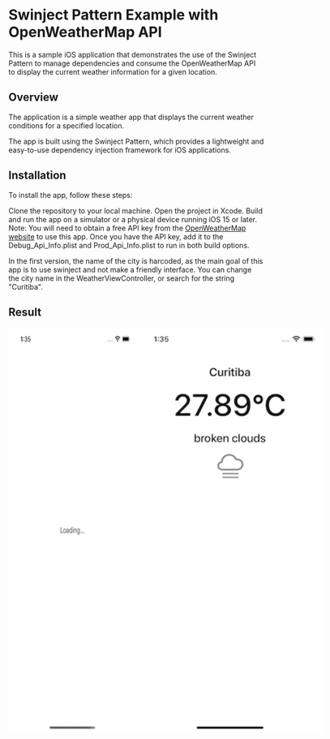 # Swinject Pattern Example with OpenWeatherMap API

This is a sample iOS application that demonstrates the use of the Swinject Pattern to manage dependencies and consume the OpenWeatherMap API to display the current weather information for a given location.

## Overview
The application is a simple weather app that displays the current weather conditions for a specified location.

The app is built using the Swinject Pattern, which provides a lightweight and easy-to-use dependency injection framework for iOS applications. 

## Installation
To install the app, follow these steps:

Clone the repository to your local machine.
Open the project in Xcode.
Build and run the app on a simulator or a physical device running iOS 15 or later.
Note: You will need to obtain a free API key from the [OpenWeatherMap website](https://openweathermap.org/) to use this app. Once you have the API key, add it to the Debug_Api_Info.plist and Prod_Api_Info.plist to run in both build options.

In the first version, the name of the city is harcoded, as the main goal of this app is to use swinject and not make a friendly interface. You can change the city name in the WeatherViewController, or search for the string "Curitiba".

## Result

<div style="display:flex;">
  <img src="./images/loading.png" alt="Loading while fetching data" style="width:50%;"/>
  <img src="./images/weather.png" alt="Weather data from given location" height="800"/>
</div>
